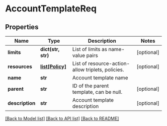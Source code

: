 # AccountTemplateReq

## Properties
Name | Type | Description | Notes
------------ | ------------- | ------------- | -------------
**limits** | **dict(str, str)** | List of limits as name-value pairs | [optional] 
**resources** | [**list[Policy]**](Policy.md) | List of resource-action-allow triplets, policies. | [optional] 
**name** | **str** | Account template name | 
**parent** | **str** | ID of the parent template, can be null. | [optional] 
**description** | **str** | Account template description | [optional] 

[[Back to Model list]](../README.md#documentation-for-models) [[Back to API list]](../README.md#documentation-for-api-endpoints) [[Back to README]](../README.md)


